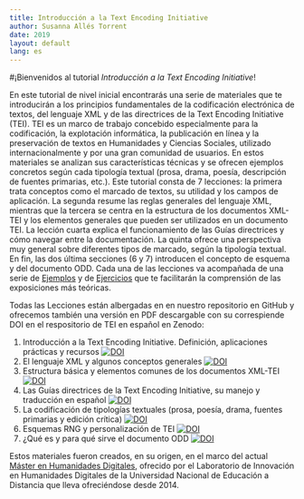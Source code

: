 ```yaml
---
title: Introducción a la Text Encoding Initiative
author: Susanna Allés Torrent
date: 2019
layout: default
lang: es
---
```


#¡Bienvenidos al tutorial *Introducción a la Text Encoding Initiative*! 

En este tutorial de nivel inicial encontrarás una serie de materiales que te introducirán a los principios fundamentales de la codificación electrónica de textos, del lenguaje XML y de las directrices de la Text Encoding Initiative (TEI). TEI es un marco de trabajo concebido especialmente para la codificación, la explotación informática, la publicación en línea y la preservación de textos en Humanidades y Ciencias Sociales, utilizado internacionalmente y por una gran comunidad de usuarios. En estos materiales se analizan sus características técnicas y se ofrecen ejemplos concretos según cada tipología textual (prosa, drama, poesía, descripción de fuentes primarias, etc.). Este tutorial consta de 7 lecciones: la primera trata conceptos como el marcado de textos, su utilidad y los campos de aplicación. La segunda resume las reglas generales del lenguaje XML, mientras que la tercera se centra en la estructura de los documentos XML-TEI y los elementos generales que pueden ser utilizados en un documento TEI. La lección cuarta explica el funcionamiento de las Guías directrices y cómo navegar entre la documentación. La quinta ofrece una perspectiva muy general sobre diferentes tipos de marcado, según la tipología textual. En fin, las dos última secciones (6 y 7) introducen el concepto de esquema y del documento ODD. Cada una de las lecciones va acompañada de una serie de [Ejemplos](https://tthub.io/aprende/ejemplos/) y de [Ejercicios](https://tthub.io/aprende/ejercicios/) que te facilitarán la comprensión de las exposiciones más teóricas. 

Todas las Lecciones están albergadas en en nuestro repositorio en GitHub y ofrecemos también una versión en PDF descargable con su correspiende DOI en el respositorio de TEI en español en Zenodo: 

1. Introducción a la Text Encoding Initiative. Definición, aplicaciones prácticas y recursos  <a href="https://doi.org/10.5281/zenodo.4430863"><img src="https://zenodo.org/badge/DOI/10.5281/zenodo.4430863.svg" alt="DOI"></a>
2. El lenguaje XML y algunos conceptos generales  <a href="https://doi.org/10.5281/zenodo.4445737"><img src="https://zenodo.org/badge/DOI/10.5281/zenodo.4445737.svg" alt="DOI"></a>
3. Estructura básica y elementos comunes de los documentos XML-TEI <a href="https://doi.org/10.5281/zenodo.4446128"><img src="https://zenodo.org/badge/DOI/10.5281/zenodo.4446128.svg" alt="DOI"></a>
4. Las Guías directrices de la Text Encoding Initiative, su manejo y traducción en español <a href="https://doi.org/10.5281/zenodo.4554709"><img src="https://zenodo.org/badge/DOI/10.5281/zenodo.4554709.svg" alt="DOI"></a>
5. La codificación de tipologías textuales (prosa, poesía, drama, fuentes primarias y edición crítica) <a href="https://doi.org/10.5281/zenodo.4555173"><img src="https://zenodo.org/badge/DOI/10.5281/zenodo.4555173.svg" alt="DOI"></a>
6. Esquemas RNG y personalización de TEI <a href="https://doi.org/10.5281/zenodo.4555346"><img src="https://zenodo.org/badge/DOI/10.5281/zenodo.4555346.svg" alt="DOI"></a>
7. ¿Qué es y para qué sirve el documento ODD <a href="https://doi.org/10.5281/zenodo.4555607"><img src="https://zenodo.org/badge/DOI/10.5281/zenodo.4555607.svg" alt="DOI"></a>

Estos materiales fueron creados, en su origen, en el marco del actual [Máster en Humanidades Digitales](https://linhd.uned.es/master-universitario/), ofrecido por el Laboratorio de Innovación en Humanidades Digitales de la Universidad Nacional de Educación a Distancia que lleva ofreciéndose desde 2014.
